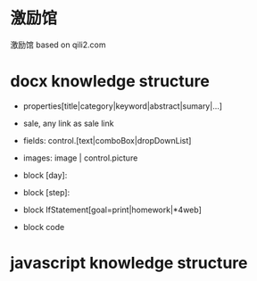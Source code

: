 激励馆
==========

激励馆 based on qili2.com

docx knowledge structure
====================
* properties[title|category|keyword|abstract|sumary|...]

* sale, any link as sale link

* fields: control.[text|comboBox|dropDownList]

* images: image | control.picture

* block [day]:

* block [step]:

* block IfStatement[goal=print|homework|*4web]

* block code

javascript knowledge structure
=======================
